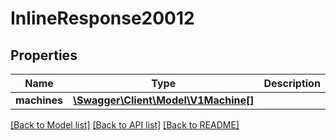 # InlineResponse20012

## Properties
Name | Type | Description | Notes
------------ | ------------- | ------------- | -------------
**machines** | [**\Swagger\Client\Model\V1Machine[]**](V1Machine.md) |  | [optional] 

[[Back to Model list]](../README.md#documentation-for-models) [[Back to API list]](../README.md#documentation-for-api-endpoints) [[Back to README]](../README.md)


